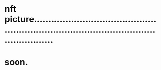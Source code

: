 # nft picture.................................................................................................................
# soon.
